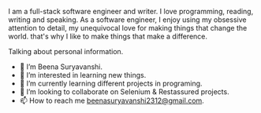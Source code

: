 I am a full-stack software engineer and writer. I love programming, reading, writing and speaking. 
As a software engineer, I enjoy using my obsessive attention to detail,
my unequivocal love for making things that change the world. that's why I like to make things that make a difference.


Talking about personal information.
- 👋 I’m Beena Suryavanshi.
- 👀 I’m interested in learning new things.
- 🌱 I’m currently learning different projects in programing. 
- 💞️ I’m looking to collaborate on Selenium & Restassured projects.
- 📫 How to reach me beenasuryavanshi2312@gmail.com.

